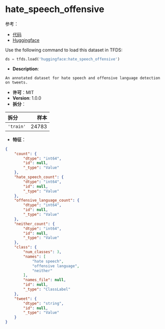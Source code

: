 # hate_speech_offensive

参考：

- [代码](https://github.com/huggingface/datasets/blob/master/datasets/hate_speech_offensive)
- [Huggingface](https://huggingface.co/datasets/hate_speech_offensive)

Use the following command to load this dataset in TFDS:

```python
ds = tfds.load('huggingface:hate_speech_offensive')
```

- **Description**:

```
An annotated dataset for hate speech and offensive language detection on tweets.
```

- **许可**：MIT
- **Version**: 1.0.0
- **拆分**：

拆分 | 样本
:-- | --:
`'train'` | 24783

- **特征**：

```json
{
    "count": {
        "dtype": "int64",
        "id": null,
        "_type": "Value"
    },
    "hate_speech_count": {
        "dtype": "int64",
        "id": null,
        "_type": "Value"
    },
    "offensive_language_count": {
        "dtype": "int64",
        "id": null,
        "_type": "Value"
    },
    "neither_count": {
        "dtype": "int64",
        "id": null,
        "_type": "Value"
    },
    "class": {
        "num_classes": 3,
        "names": [
            "hate speech",
            "offensive language",
            "neither"
        ],
        "names_file": null,
        "id": null,
        "_type": "ClassLabel"
    },
    "tweet": {
        "dtype": "string",
        "id": null,
        "_type": "Value"
    }
}
```
